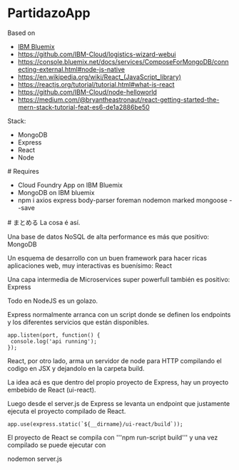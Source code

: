 PartidazoApp
================================================================================

Based on

* [IBM Bluemix](https://www.ibm.com/blogs/bluemix/2017/06/react-web-express-api-development-production/)
* https://github.com/IBM-Cloud/logistics-wizard-webui
* https://console.bluemix.net/docs/services/ComposeForMongoDB/connecting-external.html#node-js-native
* https://en.wikipedia.org/wiki/React_(JavaScript_library)
* https://reactjs.org/tutorial/tutorial.html#what-is-react
* https://github.com/IBM-Cloud/node-helloworld
* https://medium.com/@bryantheastronaut/react-getting-started-the-mern-stack-tutorial-feat-es6-de1a2886be50


Stack:

* MongoDB
* Express
* React
* Node

# Requires

* Cloud Foundry App on IBM Bluemix
* MongoDB on IBM bluemix
* npm i axios express body-parser foreman nodemon marked mongoose --save


# まとめる
La cosa é así.

Una base de datos NoSQL de alta performance es más que positivo:  MongoDB  

Un esquema de desarrollo con un buen framework para hacer ricas aplicaciones web, muy interactivas es buenísimo: React

Una capa intermedia de Microservices super powerfull también es positivo: Express

Todo en NodeJS es un golazo.

Express normalmente arranca con un script donde se definen los endpoints y los diferentes servicios que están disponibles.

```
app.listen(port, function() {
 console.log('api running');
});
```
React, por otro lado, arma un servidor de node para HTTP compilando el codigo en JSX y dejandolo en la carpeta build.

La idea acá es que dentro del propio proyecto de Express, hay un proyecto embebido de React (ui-react).

Luego desde el server.js de Express se levanta un endpoint que justamente ejecuta el proyecto compilado de React.

```
app.use(express.static(`${__dirname}/ui-react/build`));
```

El proyecto de React se compila con '''npm run-script build'''
y una vez compilado se puede ejecutar con

 nodemon server.js
